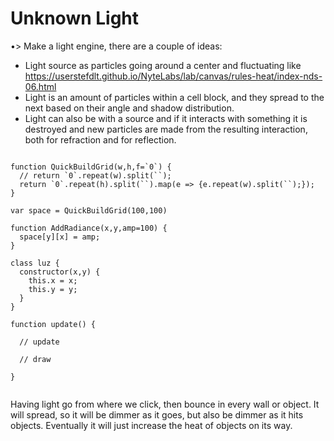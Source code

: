 
# Unknown Light

•> Make a light engine, there are a couple of ideas:
* Light source as particles going around a center and fluctuating like <https://userstefdlt.github.io/NyteLabs/lab/canvas/rules-heat/index-nds-06.html>
* Light is an amount of particles within a cell block, and they spread to the next based on their angle and shadow distribution.
* Light can also be with a source and if it interacts with something it is destroyed and new particles are made from the resulting interaction, both for refraction and for reflection.


```

function QuickBuildGrid(w,h,f=`0`) {
  // return `0`.repeat(w).split(``);
  return `0`.repeat(h).split(``).map(e => {e.repeat(w).split(``);});
}

var space = QuickBuildGrid(100,100)

function AddRadiance(x,y,amp=100) {
  space[y][x] = amp;
}

class luz {
  constructor(x,y) {
    this.x = x;
    this.y = y;
  }
}

function update() {

  // update

  // draw

}


```


Having light go from where we click, then bounce in every wall or object.
It will spread, so it will be dimmer as it goes, but also be dimmer as it hits objects.
Eventually it will just increase the heat of objects on its way.

